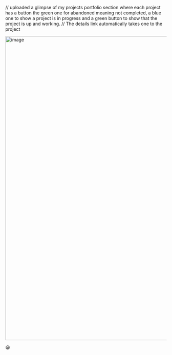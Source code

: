 // uploaded a glimpse of my projects portfolio section where each project has a button the green one for abandoned meaning not completed,
a blue one to show a project is in progress and a green button to show that the project is up and working.
// The details link automatically takes one to the project 

<img width="949" alt="image" src="https://github.com/user-attachments/assets/33966500-3a9f-4722-a50d-7840b9ca6b7e" />

<p>&#128512; </p>

